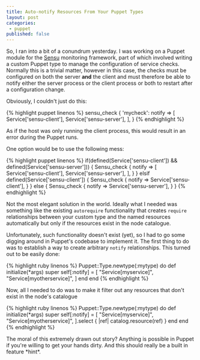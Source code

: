 ```yaml
---
title: Auto-notify Resources From Your Puppet Types
layout: post
categories:
 - puppet
published: false
---
```


So, I ran into a bit of a conundrum yesterday.  I was working on a Puppet
module for the [Sensu](https://github.com/sonian/sensu/) monitoring framework,
part of which involved writing a custom Puppet type to manage the configuration
of service checks.  Normally this is a trivial matter, however in this case,
the checks must be configured on both the server **and** the client and must
therefore be able to notify either the server process or the client process or
both to restart after a configuration change.

Obviously, I couldn't just do this:

{% highlight puppet linenos %}
sensu_check { 'mycheck':
  notify => [
    Service['sensu-client'],
    Service['sensu-server'],
  ],
}
{% endhighlight %}

As if the host was only running the client process, this would result in an
error during the Puppet runs.

One option would be to use the following mess:

{% highlight puppet linenos %}
if(defined(Service['sensu-client']) && defined(Service['sensu-server'])) {
  Sensu_check {
    notify => [
      Service['sensu-client'],
      Service['sensu-server'],
    ],
  }
} elsif defined(Service['sensu-client']) {
  Sensu_check {
    notify => Service['sensu-client'],
  }
} else {
  Sensu_check {
    notify => Service['sensu-server'],
  }
}
{% endhighlight %}

Not the most elegant solution in the world.  Ideally what I needed was
something like the existing `autorequire` functionality that creates `require`
relationships between your custom type and the named resources automatically
but only if the resources exist in the node catalogue.

Unfortunately, such functionality doesn't exist (yet), so I had to go some
digging around in Puppet's codebase to implement it.  The first thing to do was
to establish a way to create arbitrary `notify` relationships.  This turned out
to be easily done:

{% highlight ruby linenos %}
Puppet::Type.newtype(:mytype) do
  def initialize(*args)
    super
    self[:notify] = [
      "Service[myservice]",
      "Service[myotherservice]",
    ]
  end
end
{% endhighlight %}

Now, all I needed to do was to make it filter out any resources that don't
exist in the node's catalogue

{% highlight ruby linenos %}
Puppet::Type.newtype(:mytype) do
  def initialize(*args)
    super
    self[:notify] = [
      "Service[myservice]",
      "Service[myotherservice]",
    ].select { |ref| catalog.resource(ref) }
  end
end
{% endhighlight %}

The moral of this extremely drawn out story?  Anything is possible in Puppet if
you're willing to get your hands dirty.  And this should really be a built in
feature \*hint\*.
